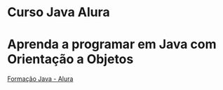 # Curso Java Alura
# Aprenda a programar em Java com Orientação a Objetos

[Formação Java - Alura](https://www.alura.com.br/formacao-java)

